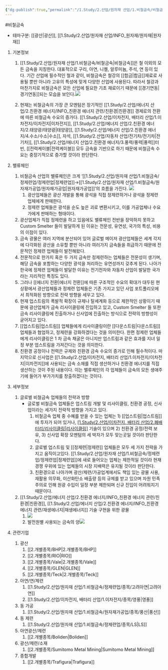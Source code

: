 ```yaml
---
{"dg-publish":true,"permalink":"/1.Study/2.산업/원자재 산업/1.비철금속/비철금속/","created":"2024-11-20T21:02:28.593+09:00","updated":"2025-06-26T13:21:40.084+09:00"}
---
```


#비철금속 


- 테마구분: [[광산\|광산]], [[1.Study/2.산업/원자재 산업/INFO_원자재/원자재\|원자재]]

1. 기본정보
	1. [[1.Study/2.산업/원자재 산업/1.비철금속/비철금속\|비철금속]]은 철 이외의 모든 금속을 지칭한다. 대표적으로 구리, 아연, 니켈, 알루미늄, 주석, 연 등이 있다. 기간 산업에 필수적인 철과 같이, 비철금속은 철강의 [[합금\|합금]]재료로 사용될 뿐만 아니라 고유의 특성에 맞게 다양한 산업에 사용된다. 따라서 철강과 마찬가지로 비철금속은 모든 산업에 필요한 기초 재료이기 때문에 [[경기연동\|경기연동]]되는 모습을 보인다.![](https://i.imgur.com/IS0kTI0.png)

	2. 현재는 비철금속의 가장 큰 모멘텀은 장기적인 [[1.Study/2.산업/에너지 산업/2.친환경 에너지/INFO_친환경 에너지 관련/친환경\|친환경]] 경제로의 전환에 따른 비철금속 수요의 증가다. [[1.Study/2.산업/이차전지, 배터리 산업/1.이차전지/이차전지\|이차전지]], [[1.Study/2.산업/에너지 산업/2.친환경 에너지/2.태양광/태양광\|태양광]], [[1.Study/2.산업/에너지 산업/2.친환경 에너지/4.수소/수소\|수소]], 자석, [[1.Study/2.산업/자동차 산업/전기차/전기차\|전기차]], [[1.Study/2.산업/에너지 산업/2.친환경 에너지/3.풍력/풍력\|풍력]]터빈, [[전력케이블\|전력케이블]] 모두 금속을 기반으로 하기 때문에 비철금속 수요는 중장기적으로 증가할 것이라 판단한다.

2. 밸류체인
	1. 비철금속 산업의 밸류체인은 크게 ‘[[1.Study/2.산업/원자재 산업/1.비철금속/정제련업/정제련업\|정제련업]]→[[1.Study/2.산업/원자재 산업/1.비철금속/원자재가공업/원자재가공업\|원자재가공업]]’의 흐름을 가진다. ![](https://i.imgur.com/3SdUMUH.png)
		1. 광산업체들은 광산 개발을 통해 광석을 직접 정제련하거나 광석을 정제련 업체에게 판매한다. 
		2. 정제련 업체들은 광석을 순도 높은 괴로 변환시키고, 이를 가공업체나 수요가에게 판매하는 형태이다.
	2. 광산업체가 직접 정제련을 하고 있음에도 밸류체인 전반을 장악하지 못하고 Custom Smelter 들이 발달하게 된 이유는 전문성, 유연성, 국가의 특성, 비용의 이점이 있다. 
	3. 금속 광물은 여러 지역에 분산되어 있어 글로벌 메이저 광산업체들은 세계 각지에 다각화된 광산을 소유할 뿐만 아니라 여러가지 금속들을 취급하기 때문에 전문적인 정제련 업체들이 발전해왔다. 
	4. 전문적으로 한가지 혹은 두 가지 금속만 정제련하는 업체들은 전문성이 생기며, 해당 금속을 포함하는 다양한 광석을 처리하는 유연성까지 갖추게 된다. 나아가 한국에 정제련 업체들이 발달한 이유는 전기전자와 자동차 산업이 발달한 국가라는 지리적인 특징도 있다.
	5. 그러나 [[에너지 전환\|에너지 전환]]에 따른 구조적인 수요의 확대가 대두된 현 상황에서 광산업체들과 정제련 업체들은 기존 가지고 있던 사업 포트폴리오에서 최적화된 방향으로 전략 방향을 세우고 있다. 
	6. 현재 업스트림의 폭발적 확장이 규제나 탈세계화 등으로 제한적인 상황이기 때문에 광산업체가 금속 리사이클링에 진입하고 있고, Custom Smelter 들 또한 금속 리사이클링에 진출하거나 신사업에 진출하는 방식으로 전략의 방향성이 굳어지고 있다.
	7. [[업스트림\|업스트림]] 업체들에게 리사이클링이란 [[다운스트림\|다운스트림]] 업체들과 협업하고, 정제련을 강화하겠다는 것을 의미한다. 한편 정제련 업체들에게 리사이클링은 1 차 금속 채굴은 아니지만 업스트림과 같은 효과를 지녀 일정 부분 업스트림을 가져간다는 것을 의미한다. 
	8. 친환경 공정이나 전력은 규제와 친환경 금속 수요의 증가로 인해 필수적이다. 마지막으로 신사업은 [[1.Study/2.산업/이차전지, 배터리 산업/1.이차전지/이차전지\|이차전지]]에 사용되는 금속 소재를 직접 생산하거나 친환경 에너지를 직접 생산하는 것이 주된 내용이다. 이는 밸류체인의 각 업체들이 금속의 모든 생애주기에 들어가 부가가치를 창출하겠다는 것이다.


3. 세부정보
	1. 글로벌 비철금속 업체들의 전략과 방향 
		* 글로벌 비철금속 업체들은 업스트림 개발 및 리사이클링, 친환경 공정, 신사업이라는 세가지 전략적 방향을 가지고 있다.
			1. 비철금속 업체 중 수혜를 받을 수 있는 업체는 1) [[업스트림\|업스트림]]에 투자가 되어 있거나, [[1.Study/2.산업/이차전지, 배터리 산업/2.폐배터리/리사이클링\|리사이클링]](도시광산) 기술이 있으며 2) 친환경 공정/전력 보유, 3) 신사업 확장 모멘텀의 세 박자가 모두 맞는곳일 것이라 판단한다. 
			2. 글로벌 업스트림 및 [[정제련\|정제련]] 업체들은 모두 세 가지 전략을 가지고 움직이고있다. [[1.Study/2.산업/원자재 산업/1.비철금속/정제련업/정제련업\|정제련업]]에 새로 들어오는 업체는 제한적일 것이라 현재 경쟁 우위에 있는 업체들의 시장 지배력은 유지될 것이라 판단한다. 
			3.  친환경으로 나아가며 광산/제련/가공업계에서도 책임 있는 광물 사용, 재활용 의무화, 이산화탄소 배출량 등의 규제를 받고 있으며 자원 민족주의로 인해 원광 수입이 일정 부분 제한되며 신규 진입이 어려워지기 때문이다.
	2. [[1.Study/2.산업/에너지 산업/2.친환경 에너지/INFO_친환경 에너지 관련/친환경\|친환경]], [[1.Study/2.산업/에너지 산업/2.친환경 에너지/INFO_친환경 에너지 관련/재생에너지\|재생에너지]] 기술 구현을 위한 광물
		1. ![](https://i.imgur.com/vXQPAhQ.png)
		2. 발전원별 사용되는 금속의 양![](https://i.imgur.com/aa35SDy.png)


4. 관련기업
	1. 광산
		1. [[2.개별종목/BHP\|2.개별종목/BHP]]
		2. [[2.개별종목/RIO\|RIO]]
		3. [[2.개별종목/Vale\|2.개별종목/Vale]]
		4. [[2.개별종목/GLEN\|GLEN]]
		5. [[2.개별종목/Teck\|2.개별종목/Teck]]
	2. 아연/연/제련
		1. [[1.Study/2.산업/원자재 산업/1.비철금속/정제련업/종목/고려아연\|고려아연]]
		2. [[1.Study/2.산업/이차전지, 배터리 산업/1.이차전지/종목/영풍\|영풍]]
	3. 동 가공
		1. [[1.Study/2.산업/원자재 산업/1.비철금속/원자재가공업/종목/풍산\|풍산]]
	4. 동 제련
		1. [[1.Study/2.산업/원자재 산업/1.비철금속/정제련업/종목/LS\|LS]]
	5. 아연광산/제련
		1. [[2.개별종목/Boliden\|Boliden]]
	6. 광산/제련/소재
		1. [[2.개별종목/Sumitomo Metal Mining\|Sumitomo Metal Mining]]
	7. 종합개발
		1. [[2.개별종목/Trafigura\|Trafigura]]

